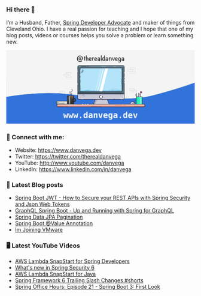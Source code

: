 ### Hi there 👋

I’m a Husband, Father, [Spring Developer Advocate](https://tanzu.vmware.com/developer/advocates/) and maker of things from Cleveland Ohio. I have a real passion for teaching and I hope that one of my blog posts, videos or courses helps you solve a problem or learn something new.

![Profile Header](./github_profile_header.png)

### 🤝 Connect with me:

- Website: https://www.danvega.dev
- Twitter: https://twitter.com/therealdanvega
- YouTube: http://www.youtube.com/danvega
- LinkedIn: https://www.linkedin.com/in/danvega

### 📝 Latest Blog posts

<!-- BLOG-POST-LIST:START -->
- [Spring Boot JWT - How to Secure your REST APIs with Spring Security and Json Web Tokens](https://www.danvega.dev/blog/2022/09/06/spring-security-jwt)
- [GraphQL Spring Boot - Up and Running with Spring for GraphQL](https://www.danvega.dev/blog/2022/05/17/spring-for-graphql)
- [Spring Data JPA Pagination](https://www.danvega.dev/blog/2022/05/12/spring-data-jpa-pagination)
- [Spring Boot @Value Annotation](https://www.danvega.dev/blog/2022/05/11/spring-boot-value-annotation)
- [Im Joining VMware](https://www.danvega.dev/blog/2022/01/24/im-joining-vmware)
<!-- BLOG-POST-LIST:END -->

### 🖥 Latest YouTube Videos

<!-- YOUTUBE:START -->
- [AWS Lambda SnapStart for Spring Developers](https://www.youtube.com/watch?v=isS6m6aj_Ak)
- [What&#39;s new in Spring Security 6](https://www.youtube.com/watch?v=TDOHbK39Oxg)
- [AWS Lambda SnapStart for Java](https://www.youtube.com/watch?v=L2oJ-nL-Zfk)
- [Spring Framework 6 Trailing Slash Changes #shorts](https://www.youtube.com/watch?v=C_njlumpFc4)
- [Spring Office Hours: Episode 21 - Spring Boot 3: First Look](https://www.youtube.com/watch?v=KF1EffD9-ao)
<!-- YOUTUBE:END -->
